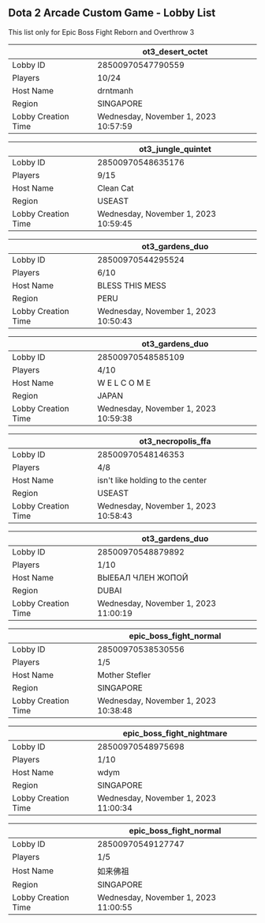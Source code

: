 ## Dota 2 Arcade Custom Game - Lobby List

This list only for Epic Boss Fight Reborn and Overthrow 3

|  | ot3_desert_octet |
| ------ | ------ |
| Lobby ID | 28500970547790559 |
| Players | 10/24 |
| Host Name | drntmanh |
| Region | SINGAPORE |
| Lobby Creation Time | Wednesday, November 1, 2023 10:57:59 |


|  | ot3_jungle_quintet |
| ------ | ------ |
| Lobby ID | 28500970548635176 |
| Players | 9/15 |
| Host Name | Clean Cat |
| Region | USEAST |
| Lobby Creation Time | Wednesday, November 1, 2023 10:59:45 |


|  | ot3_gardens_duo |
| ------ | ------ |
| Lobby ID | 28500970544295524 |
| Players | 6/10 |
| Host Name | BLESS THIS MESS |
| Region | PERU |
| Lobby Creation Time | Wednesday, November 1, 2023 10:50:43 |


|  | ot3_gardens_duo |
| ------ | ------ |
| Lobby ID | 28500970548585109 |
| Players | 4/10 |
| Host Name | W E L C O M E |
| Region | JAPAN |
| Lobby Creation Time | Wednesday, November 1, 2023 10:59:38 |


|  | ot3_necropolis_ffa |
| ------ | ------ |
| Lobby ID | 28500970548146353 |
| Players | 4/8 |
| Host Name | isn't like holding to the center |
| Region | USEAST |
| Lobby Creation Time | Wednesday, November 1, 2023 10:58:43 |


|  | ot3_gardens_duo |
| ------ | ------ |
| Lobby ID | 28500970548879892 |
| Players | 1/10 |
| Host Name | ВЫЕБАЛ ЧЛЕН ЖОПОЙ |
| Region | DUBAI |
| Lobby Creation Time | Wednesday, November 1, 2023 11:00:19 |


|  | epic_boss_fight_normal |
| ------ | ------ |
| Lobby ID | 28500970538530556 |
| Players | 1/5 |
| Host Name | Mother Stefler |
| Region | SINGAPORE |
| Lobby Creation Time | Wednesday, November 1, 2023 10:38:48 |


|  | epic_boss_fight_nightmare |
| ------ | ------ |
| Lobby ID | 28500970548975698 |
| Players | 1/10 |
| Host Name | wdym |
| Region | SINGAPORE |
| Lobby Creation Time | Wednesday, November 1, 2023 11:00:34 |


|  | epic_boss_fight_normal |
| ------ | ------ |
| Lobby ID | 28500970549127747 |
| Players | 1/5 |
| Host Name | 如来佛祖 |
| Region | SINGAPORE |
| Lobby Creation Time | Wednesday, November 1, 2023 11:00:55 |


